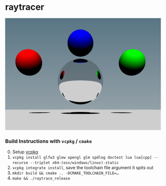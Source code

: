 # raytracer
![](images/rbg_mirror.png)

### Build Instructions with `vcpkg` / `cmake`
0. Setup [vcpkg](https://github.com/microsoft/vcpkg#quick-start)
1. `vcpkg install glfw3 glew opengl glm spdlog doctest lua lua[cpp] --recurse --triplet x64-(osx/windows/linux)-static`
2. `vcpkg integrate install`, save the toolchain file argument it spits out
3. `mkdir build && cmake .. -DCMAKE_TOOLCHAIN_FILE=…`
4. `make && ./raytrace_release`